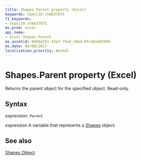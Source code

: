 ```yaml
---
title: Shapes.Parent property (Excel)
keywords: vbaxl10.chm637075
f1_keywords:
- vbaxl10.chm637075
ms.prod: excel
api_name:
- Excel.Shapes.Parent
ms.assetid: 68b8a251-42af-75ed-20ed-0fc4da492605
ms.date: 06/08/2017
localization_priority: Normal
---
```



# Shapes.Parent property (Excel)

Returns the parent object for the specified object. Read-only.


## Syntax

_expression_. `Parent`

_expression_ A variable that represents a [Shapes](./Excel.Shapes.md) object.


## See also


[Shapes Object](Excel.Shapes.md)

